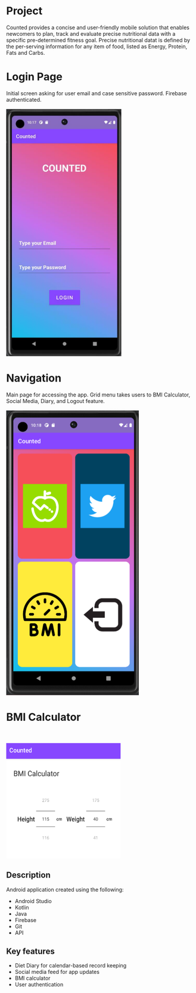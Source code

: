 # Project
Counted provides a concise and user-friendly mobile solution that enables newcomers to plan, track and evaluate precise nutritional data with a specific pre-determined fitness goal. 
Precise nutritional datat is defined by the per-serving information for any item of food, listed as Energy, Protein, Fats and Carbs.

# Login Page

Initial screen asking for user email and case sensitive password. Firebase authenticated.  &nbsp;  
&nbsp;  
<img  alt="Visual Studio Code"  src="Login.png" style="padding-right:10px;" /> &nbsp;     

# Navigation
Main page for accessing the app. Grid menu takes users to BMI Calculator, Social Media, Diary, and Logout feature. &nbsp;  
&nbsp;  
<img  alt="Visual Studio Code"  src="Page.png" style="padding-right:10px;" /> &nbsp;   

# BMI Calculator
 &nbsp;  
&nbsp;  
<img  alt="Visual Studio Code"  src="BMI.png" style="padding-right:10px;" /> &nbsp;   


##  Description


Android application created using the following:


* Android Studio
* Kotlin
* Java
* Firebase
* Git
* API

##  Key features

* Diet Diary for calendar-based record keeping
* Social media feed for app updates
* BMI calculator
* User authentication 
  
